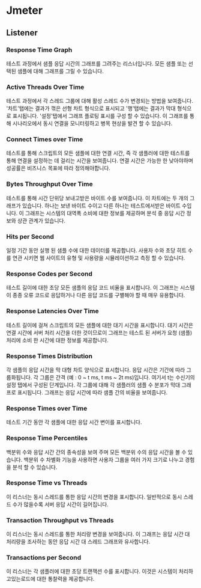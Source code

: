 # Jmeter

## Listener

### Response Time Graph

테스트 과정에서 샘플 응답 시간의 그래프를 그려주는 리스너입니다. 모든 샘플 또는 선택된 샘플에 대해 그래프를 그릴 수 있습니다.

### Active Threads Over Time

테스트 과정에서 각 스레드 그룹에 대해 활성 스레드 수가 변경되는 방법을 보여줍니다. '차트'탭에는 결과가 꺾은 선형 차트 형식으로 표시되고 '행'탭에는 결과가 막대 형식으로 표시됩니다. '설정'탭에서 그래프 플로팅 표시를 구성 할 수 있습니다. 이 그래프를 통해 시나리오에서 동시 연결을 모니터링하고 병목 현상을 발견 할 수 있습니다.

### Connect Times over Time

테스트를 통해 스크립트의 모든 샘플에 대한 연결 시간, 즉 각 샘플러에 대한 테스트를 통해 연결을 설정하는 데 걸리는 시간을 보여줍니다. 연결 시간은 가능한 한 낮아야하며 성공률은 비즈니스 목표에 따라 정의해야합니다.

### Bytes Throughput Over Time

테스트를 통해 시간 단위당 보내고받은 바이트 수를 보여줍니다. 이 차트에는 두 개의 그래프가 있습니다. 하나는 보낸 바이트 수이고 다른 하나는 테스트에서받은 바이트 수입니다. 이 그래프는 시스템의 대역폭 소비에 대한 정보를 제공하며 분석 중 응답 시간 정보와 상관 관계가 있습니다.

### Hits per Second

일정 기간 동안 실행 된 샘플 수에 대한 데이터를 제공합니다. 사용자 수와 초당 히트 수를 연관 시키면 웹 사이트의 유형 및 사용량을 시뮬레이션하고 측정 할 수 있습니다.

### Response Codes per Second

테스트 길이에 대한 초당 모든 샘플의 응답 코드 비율을 표시합니다. 이 그래프는 시스템이 종종 오류 코드로 응답하거나 다른 응답 코드를 구별해야 할 때 매우 유용합니다.

### Response Latencies Over Time

테스트 길이에 걸쳐 스크립트의 모든 샘플에 대한 대기 시간을 표시합니다. 대기 시간은 연결 시간에 서버 처리 시간을 더한 것이므로이 그래프는 테스트 된 서버가 요청 \(샘플\) 처리에 소비 한 시간에 대한 정보를 제공합니다.

### Response Times Distribution

각 샘플의 응답 시간을 막 대형 차트 양식으로 표시합니다. 응답 시간은 기간에 따라 그룹화됩니다. 각 그룹은 간격 \(예 : 0 ~ t ms, t ms ~ 2t ms\)입니다. 여기서 t는 수신기의 설정 탭에서 구성된 단계입니다. 각 그룹에 대해 각 샘플러의 샘플 수 분포가 막대 그래프로 표시됩니다. 그래프는 응답 시간에 따라 샘플 간의 비율을 보여줍니다.

### Response Times over Time

테스트 기간 동안 각 샘플에 대한 응답 시간 변이를 표시합니다.

### Response Time Percentiles

백분위 수와 응답 시간 간의 종속성을 보여 주며 모든 백분위 수의 응답 시간을 볼 수 있습니다. 백분위 수 차별화 기능을 사용하면 사용자 그룹을 여러 가지 크기로 나누고 경험을 분석 할 수 있습니다.

### Response Time vs Threads

이 리스너는 동시 스레드를 통한 응답 시간의 변경을 표시합니다. 일반적으로 동시 스레드 수가 많을수록 서버 응답 시간이 길어집니다.

### Transaction Throughput vs Threads

이 리스너는 동시 스레드를 통한 처리량 변경을 보여줍니다. 이 그래프는 응답 시간 대 처리량을 조사하는 동안 응답 시간 대 스레드 그래프와 유사합니다.

### Transactions per Second

이 리스너는 각 샘플러에 대한 초당 트랜잭션 수를 표시합니다. 이것은 시스템이 처리하고있는로드에 대한 통찰력을 제공합니다.

